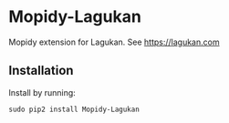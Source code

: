 # Mopidy-Lagukan

Mopidy extension for Lagukan. See https://lagukan.com

## Installation

Install by running:

```
sudo pip2 install Mopidy-Lagukan
```
